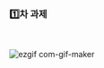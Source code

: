 ###  :one:차 과제

<br/> 

![ezgif com-gif-maker](https://user-images.githubusercontent.com/68267763/95678919-94c3d380-0c0a-11eb-921c-27375c88ad09.gif)
